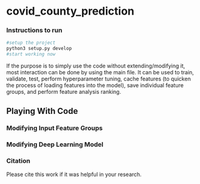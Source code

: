 # covid_county_prediction

### Instructions to run

```bash
#setup the project
python3 setup.py develop
#start working now
```
If the purpose is to simply use the code without extending/modifying it, most interaction can be done by using the main file. It can be used to train, validate, test, perform hyperparameter tuning, cache features (to quicken the process of loading features into the model), save individual feature groups, and perform feature analysis ranking.

## Playing With Code

### Modifying Input Feature Groups

### Modifying Deep Learning Model

### Citation

Please cite this work if it was helpful in your research.
